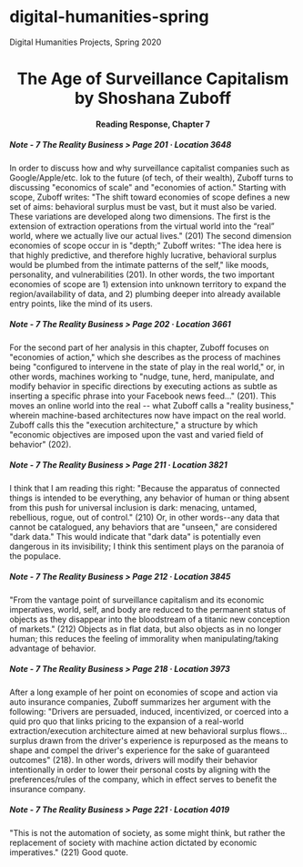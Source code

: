 # digital-humanities-spring
Digital Humanities Projects, Spring 2020

<html>
<head> <title> Practice: First Take </title> </head>
<body>
<h1 align="center">The Age of Surveillance Capitalism by Shoshana Zuboff</h1>
<h4 align="center">Reading Response, Chapter 7</h4>
    <body>
        <h5> Note - 7 The Reality Business > Page 201 · Location 3648 </h5>
            <p> In order to discuss how and why surveillance capitalist companies such as Google/Apple/etc. lok to the future (of tech, of their wealth), Zuboff turns to discussing "economics of scale" and "economies of action." Starting with scope, Zuboff writes: "The shift toward economies of scope defines a new set of aims: behavioral surplus must be vast, but it must also be varied. These variations are developed along two dimensions. The first is the extension of extraction operations from the virtual world into the “real” world, where we actually live our actual lives." (201) The second dimension economies of scope occur in is "depth;" Zuboff writes: "The idea here is that highly predictive, and therefore highly lucrative, behavioral surplus would be plumbed from the intimate patterns of the self," like moods, personality, and vulnerabilities (201). In other words, the two important economies of scope are 1) extension into unknown territory to expand the region/availability of data, and 2) plumbing deeper into already available entry points, like the mind of its users. </p>
        <h5> Note - 7 The Reality Business > Page 202 · Location 3661 </h5>
            <p> For the second part of her analysis in this chapter, Zuboff focuses on "economies of action," which she describes as the process of machines being "configured to intervene in the state of play in the real world," or, in other words, machines working to "nudge, tune, herd, manipulate, and modify behavior in specific directions by executing actions as subtle as inserting a specific phrase into your Facebook news feed..." (201). This moves an online world into the real -- what Zuboff calls a "reality business," wherein machine-based architectures now have impact on the real world. Zuboff calls this the "execution architecture," a structure by which "economic objectives are imposed upon the vast and varied field of behavior" (202). </p>
        <h5> Note - 7 The Reality Business > Page 211 · Location 3821 </h5>
            <p>I think that I am reading this right: "Because the apparatus of connected things is intended to be everything, any behavior of human or thing absent from this push for universal inclusion is dark: menacing, untamed, rebellious, rogue, out of control." (210) Or, in other words--any data that cannot be catalogued, any behaviors that are "unseen," are considered "dark data." This would indicate that "dark data" is potentially even dangerous in its invisibility; I think this sentiment plays on the paranoia of the populace.</p>
        <h5> Note - 7 The Reality Business > Page 212 · Location 3845 </h5>
            <p> "From the vantage point of surveillance capitalism and its economic imperatives, world, self, and body are reduced to the permanent status of objects as they disappear into the bloodstream of a titanic new conception of markets." (212) Objects as in flat data, but also objects as in no longer human; this reduces the feeling of immorality when manipulating/taking advantage of behavior.</p>
        <h5> Note - 7 The Reality Business > Page 218 · Location 3973 </h5>
            <p> After a long example of her point on economies of scope and action via auto insurance companies, Zuboff summarizes her argument with the following: "Drivers are persuaded, induced, incentivized, or coerced into a quid pro quo that links pricing to the expansion of a real-world extraction/execution architecture aimed at new behavioral surplus flows... surplus drawn from the driver's experience is repurposed as the means to shape and compel the driver's experience for the sake of guaranteed outcomes" (218). In other words, drivers will modify their behavior intentionally in order to lower their personal costs by aligning with the preferences/rules of the company, which in effect serves to benefit the insurance company. </p>
        <h5> Note - 7 The Reality Business > Page 221 · Location 4019 </h5>
            <p>"This is not the automation of society, as some might think, but rather the replacement of society with machine action dictated by economic imperatives." (221) Good quote.</p>
    </body>
    </html>